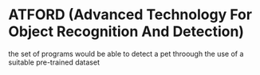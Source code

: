 # ATFORD (Advanced Technology For Object Recognition And Detection)
the set of programs would be able to detect a pet throough the use of a suitable pre-trained dataset
